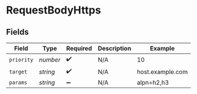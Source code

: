 # RequestBodyHttps


## Fields

| Field              | Type               | Required           | Description        | Example            |
| ------------------ | ------------------ | ------------------ | ------------------ | ------------------ |
| `priority`         | *number*           | :heavy_check_mark: | N/A                | 10                 |
| `target`           | *string*           | :heavy_check_mark: | N/A                | host.example.com   |
| `params`           | *string*           | :heavy_minus_sign: | N/A                | alpn=h2,h3         |